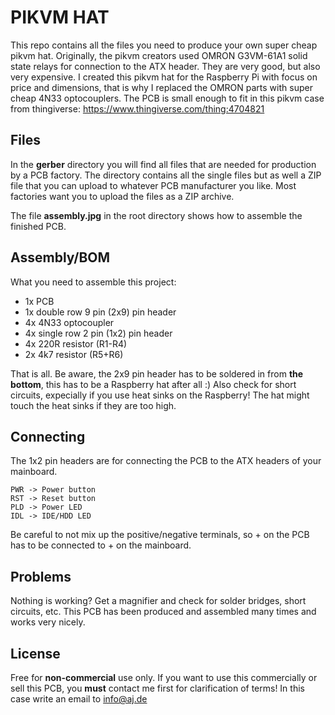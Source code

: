 
# PIKVM HAT

This repo contains all the files you need to produce your own super cheap pikvm hat.
Originally, the pikvm creators used  OMRON G3VM-61A1 solid state relays for connection to the ATX header. They are very good, but also very expensive. 
I created this pikvm hat for the Raspberry Pi with focus on price and dimensions, that is why I replaced the OMRON parts with super cheap 4N33 optocouplers.
The PCB is small enough to fit in this pikvm case from thingiverse:
https://www.thingiverse.com/thing:4704821

## Files

In the **gerber** directory you will find all files that are needed for production by a PCB factory.
The directory contains all the single files but as well a ZIP file that you can upload to whatever PCB manufacturer you like. Most factories want you to upload the files as a ZIP archive.

The file **assembly.jpg** in the root directory shows how to assemble the finished PCB.

## Assembly/BOM

What you need to assemble this project:

 - 1x PCB
 - 1x double row 9 pin (2x9) pin header
 - 4x 4N33 optocoupler
 - 4x single row 2 pin (1x2) pin header
 - 4x 220R resistor (R1-R4)
 - 2x 4k7 resistor (R5+R6)
 
That is all. Be aware, the 2x9 pin header has to be soldered in from **the bottom**, this has to be a Raspberry hat after all :) Also check for short circuits, expecially if you use heat sinks on the Raspberry! The hat might touch the heat sinks if they are too high.

## Connecting

The 1x2 pin headers are for connecting the PCB to the ATX headers of your mainboard.

    PWR -> Power button
    RST -> Reset button
    PLD -> Power LED
    IDL -> IDE/HDD LED

Be careful to not mix up the positive/negative terminals, so + on the PCB has to be connected to + on the mainboard.

## Problems

Nothing is working? Get a magnifier and check for solder bridges, short circuits, etc. This PCB has been produced and assembled many times and works very nicely.

## License

Free for **non-commercial** use only. If you want to use this commercially or sell this PCB, you **must** contact me first for clarification of terms!
In this case write an email to info@aj.de

